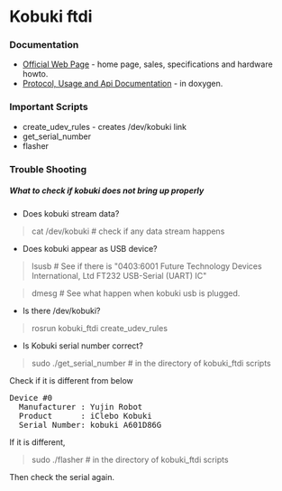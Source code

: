 Kobuki ftdi
===========

### Documentation ###

* [Official Web Page](http://kobuki.yujinrobot.com) - home page, sales, specifications and hardware howto.
* [Protocol, Usage and Api Documentation](http://yujinrobot.github.com/kobuki/doxygen/index.html) - in doxygen.

### Important Scripts ###

* create_udev_rules - creates /dev/kobuki link 
* get_serial_number
* flasher

### Trouble Shooting ###

##### What to check if kobuki does not bring up properly #####

* Does kobuki stream data?

> cat /dev/kobuki # check if any data stream happens

* Does kobuki appear as USB device?

> lsusb # See if there is "0403:6001 Future Technology Devices International, Ltd FT232 USB-Serial (UART) IC"

> dmesg # See what happen when kobuki usb is plugged.

* Is there /dev/kobuki?

> rosrun kobuki_ftdi create_udev_rules

* Is Kobuki serial number correct?

> sudo ./get_serial_number # in the directory of kobuki_ftdi scripts

Check if it is different from below

<pre>
Device #0
  Manufacturer : Yujin Robot
  Product      : iClebo Kobuki
  Serial Number: kobuki_A601D86G
</pre>

If it is different,

> sudo ./flasher # in the directory of kobuki_ftdi scripts

Then check the serial again.






